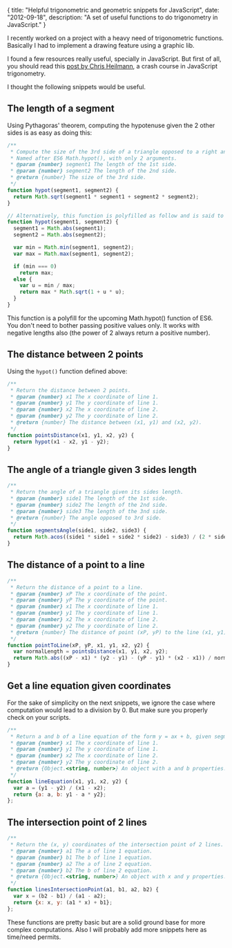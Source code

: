 {
  title: "Helpful trigonometric and geometric snippets for JavaScript",
  date:  "2012-09-18",
  description: "A set of useful functions to do trigonometry in JavaScript."
}

I recently worked on a project with a heavy need of trigonometric functions.
Basically I had to implement a drawing feature using a graphic lib.

I found a few resources really useful, specially in JavaScript.
But first of all, you should read this [post by Chris Heilmann](http://coding.smashingmagazine.com/2011/10/04/quick-look-math-animations-javascript/), a crash course in JavaScript trigonometry.

I thought the following snippets would be useful.

## The length of a segment

Using Pythagoras' theorem, computing the hypotenuse given the 2 other sides is as easy as doing this:

```javascript
/**
 * Compute the size of the 3rd side of a triangle opposed to a right angle.
 * Named after ES6 Math.hypot(), with only 2 arguments.
 * @param {number} segment1 The length of the 1st side.
 * @param {number} segment2 The length of the 2nd side.
 * @return {number} The size of the 3rd side.
 */
function hypot(segment1, segment2) {
  return Math.sqrt(segment1 * segment1 + segment2 * segment2);
}

// Alternatively, this function is polyfilled as follow and is said to be faster albeit less precise:
function hypot(segment1, segment2) {
  segment1 = Math.abs(segment1);
  segment2 = Math.abs(segment2);

  var min = Math.min(segment1, segment2);
  var max = Math.max(segment1, segment2);

  if (min === 0)
    return max;
  else {
    var u = min / max;
    return max * Math.sqrt(1 + u * u);
  }
}
```

This function is a polyfill for the upcoming Math.hypot() function of ES6. You don't need to bother passing positive values only. It works with negative lengths also (the power of 2 always return a positive number).

## The distance between 2 points

Using the `hypot()` function defined above:

```javascript
/**
 * Return the distance between 2 points.
 * @param {number} x1 The x coordinate of line 1.
 * @param {number} y1 The y coordinate of line 1.
 * @param {number} x2 The x coordinate of line 2.
 * @param {number} y2 The y coordinate of line 2.
 * @return {number} The distance between (x1, y1) and (x2, y2).
 */
function pointsDistance(x1, y1, x2, y2) {
  return hypot(x1 - x2, y1 - y2);
}
```

## The angle of a triangle given 3 sides length

```javascript
/**
 * Return the angle of a triangle given its sides length.
 * @param {number} side1 The length of the 1st side.
 * @param {number} side2 The length of the 2nd side.
 * @param {number} side3 The length of the 3nd side.
 * @return {number} The angle opposed to 3rd side.
 */
function segmentsAngle(side1, side2, side3) {
  return Math.acos((side1 * side1 + side2 * side2) - side3) / (2 * side1 * side2)):
}
```

## The distance of a point to a line

```javascript
/**
 * Return the distance of a point to a line.
 * @param {number} xP The x coordinate of the point.
 * @param {number} yP The y coordinate of the point.
 * @param {number} x1 The x coordinate of line 1.
 * @param {number} y1 The y coordinate of line 1.
 * @param {number} x2 The x coordinate of line 2.
 * @param {number} y2 The y coordinate of line 2.
 * @return {number} The distance of point (xP, yP) to the line (x1, y1)-(x2, y2).
 */
function pointToLine(xP, yP, x1, y1, x2, y2) {
  var normalLength = pointsDistance(x1, y1, x2, y2);
  return Math.abs((xP - x1) * (y2 - y1) - (yP - y1) * (x2 - x1)) / normalLength;
}
```

## Get a line equation given coordinates

For the sake of simplicity on the next snippets, we ignore the case where computation would lead to a division by 0. But make sure you properly check on your scripts.

```javascript
/**
 * Return a and b of a line equation of the form y = ax + b, given segment coordinates.
 * @param {number} x1 The x coordinate of line 1.
 * @param {number} y1 The y coordinate of line 1.
 * @param {number} x2 The x coordinate of line 2.
 * @param {number} y2 The y coordinate of line 2.
 * @return {Object.<string, number>} An object with a and b properties.
 */
function lineEquation(x1, y1, x2, y2) {
  var a = (y1 - y2) / (x1 - x2);
  return {a: a, b: y1 - a * y2};
};
```

## The intersection point of 2 lines

```javascript
/**
 * Return the (x, y) coordinates of the intersection point of 2 lines.
 * @param {number} a1 The a of line 1 equation.
 * @param {number} b1 The b of line 1 equation.
 * @param {number} a2 The a of line 2 equation.
 * @param {number} b2 The b of line 2 equation.
 * @return {Object.<string, number>} An object with x and y properties.
 */
function linesIntersectionPoint(a1, b1, a2, b2) {
  var x = (b2 - b1) / (a1 - a2);
  return {x: x, y: (a1 * x) + b1};
};
```

These functions are pretty basic but are a solid ground base for more complex computations.
Also I will probably add more snippets here as time/need permits.
